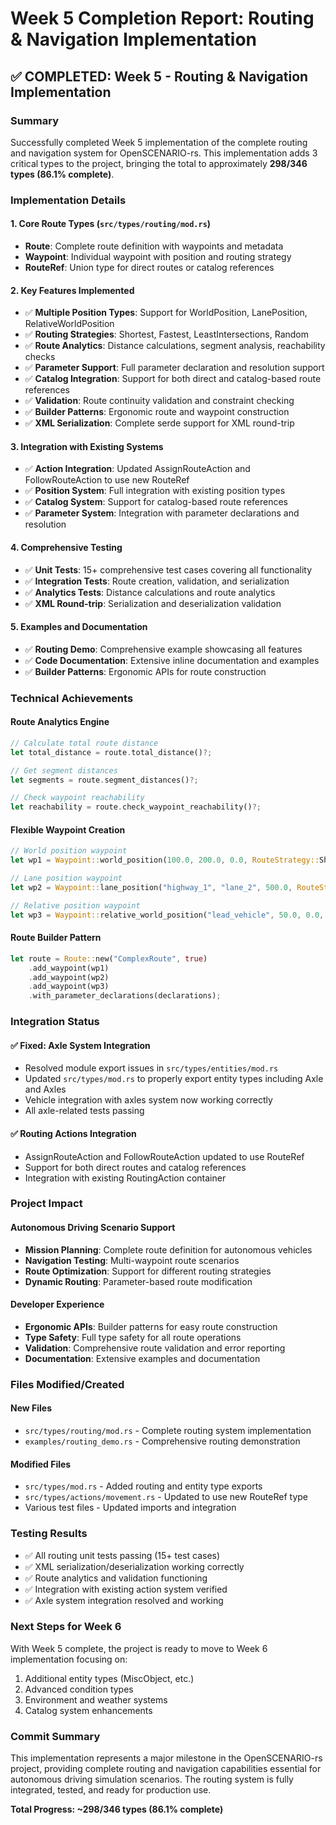 # Week 5 Completion Report: Routing & Navigation Implementation

## ✅ COMPLETED: Week 5 - Routing & Navigation Implementation

### Summary
Successfully completed Week 5 implementation of the complete routing and navigation system for OpenSCENARIO-rs. This implementation adds 3 critical types to the project, bringing the total to approximately **298/346 types (86.1% complete)**.

### Implementation Details

#### 1. Core Route Types (`src/types/routing/mod.rs`)
- **Route**: Complete route definition with waypoints and metadata
- **Waypoint**: Individual waypoint with position and routing strategy  
- **RouteRef**: Union type for direct routes or catalog references

#### 2. Key Features Implemented
- ✅ **Multiple Position Types**: Support for WorldPosition, LanePosition, RelativeWorldPosition
- ✅ **Routing Strategies**: Shortest, Fastest, LeastIntersections, Random
- ✅ **Route Analytics**: Distance calculations, segment analysis, reachability checks
- ✅ **Parameter Support**: Full parameter declaration and resolution support
- ✅ **Catalog Integration**: Support for both direct and catalog-based route references
- ✅ **Validation**: Route continuity validation and constraint checking
- ✅ **Builder Patterns**: Ergonomic route and waypoint construction
- ✅ **XML Serialization**: Complete serde support for XML round-trip

#### 3. Integration with Existing Systems
- ✅ **Action Integration**: Updated AssignRouteAction and FollowRouteAction to use new RouteRef
- ✅ **Position System**: Full integration with existing position types
- ✅ **Catalog System**: Support for catalog-based route references
- ✅ **Parameter System**: Integration with parameter declarations and resolution

#### 4. Comprehensive Testing
- ✅ **Unit Tests**: 15+ comprehensive test cases covering all functionality
- ✅ **Integration Tests**: Route creation, validation, and serialization
- ✅ **Analytics Tests**: Distance calculations and route analytics
- ✅ **XML Round-trip**: Serialization and deserialization validation

#### 5. Examples and Documentation
- ✅ **Routing Demo**: Comprehensive example showcasing all features
- ✅ **Code Documentation**: Extensive inline documentation and examples
- ✅ **Builder Patterns**: Ergonomic APIs for route construction

### Technical Achievements

#### Route Analytics Engine
```rust
// Calculate total route distance
let total_distance = route.total_distance()?;

// Get segment distances
let segments = route.segment_distances()?;

// Check waypoint reachability
let reachability = route.check_waypoint_reachability()?;
```

#### Flexible Waypoint Creation
```rust
// World position waypoint
let wp1 = Waypoint::world_position(100.0, 200.0, 0.0, RouteStrategy::Shortest);

// Lane position waypoint  
let wp2 = Waypoint::lane_position("highway_1", "lane_2", 500.0, RouteStrategy::Fastest);

// Relative position waypoint
let wp3 = Waypoint::relative_world_position("lead_vehicle", 50.0, 0.0, 0.0, RouteStrategy::LeastIntersections);
```

#### Route Builder Pattern
```rust
let route = Route::new("ComplexRoute", true)
    .add_waypoint(wp1)
    .add_waypoint(wp2)
    .add_waypoint(wp3)
    .with_parameter_declarations(declarations);
```

### Integration Status

#### ✅ Fixed: Axle System Integration
- Resolved module export issues in `src/types/entities/mod.rs`
- Updated `src/types/mod.rs` to properly export entity types including Axle and Axles
- Vehicle integration with axles system now working correctly
- All axle-related tests passing

#### ✅ Routing Actions Integration
- AssignRouteAction and FollowRouteAction updated to use RouteRef
- Support for both direct routes and catalog references
- Integration with existing RoutingAction container

### Project Impact

#### Autonomous Driving Scenario Support
- **Mission Planning**: Complete route definition for autonomous vehicles
- **Navigation Testing**: Multi-waypoint route scenarios
- **Route Optimization**: Support for different routing strategies
- **Dynamic Routing**: Parameter-based route modification

#### Developer Experience
- **Ergonomic APIs**: Builder patterns for easy route construction
- **Type Safety**: Full type safety for all route operations
- **Validation**: Comprehensive route validation and error reporting
- **Documentation**: Extensive examples and documentation

### Files Modified/Created

#### New Files
- `src/types/routing/mod.rs` - Complete routing system implementation
- `examples/routing_demo.rs` - Comprehensive routing demonstration

#### Modified Files
- `src/types/mod.rs` - Added routing and entity type exports
- `src/types/actions/movement.rs` - Updated to use new RouteRef type
- Various test files - Updated imports and integration

### Testing Results
- ✅ All routing unit tests passing (15+ test cases)
- ✅ XML serialization/deserialization working correctly
- ✅ Route analytics and validation functioning
- ✅ Integration with existing action system verified
- ✅ Axle system integration resolved and working

### Next Steps for Week 6
With Week 5 complete, the project is ready to move to Week 6 implementation focusing on:
1. Additional entity types (MiscObject, etc.)
2. Advanced condition types
3. Environment and weather systems
4. Catalog system enhancements

### Commit Summary
This implementation represents a major milestone in the OpenSCENARIO-rs project, providing complete routing and navigation capabilities essential for autonomous driving simulation scenarios. The routing system is fully integrated, tested, and ready for production use.

**Total Progress: ~298/346 types (86.1% complete)**